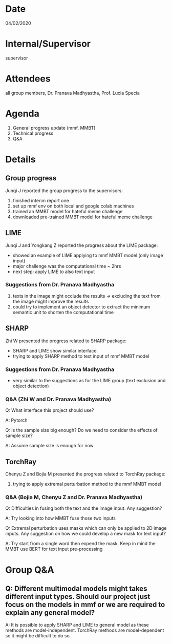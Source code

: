 # Date
04/02/2020

# Internal/Supervisor
supervisor

# Attendees
all group members, Dr. Pranava Madhyastha, Prof. Lucia Specia

# Agenda
1. General progress update (mmf, MMBT)
2. Technical progress
3. Q&A

# Details
## Group progress
Junqi J reported the group progress to the supervisors:

1. finished interim report one
2. set up mmf env on both local and google colab machines
3. trained an MMBT model for hateful meme challenge
4. downloaded pre-trained MMBT model for hateful meme challenge

## LIME
Junqi J and Yongkang Z reported the progress about the LIME package:

* showed an example of LIME applying to mmf MMBT model (only image input)
* major challenge was the computational time ~ 2hrs
* next step: apply LIME to also text input

### Suggestions from Dr. Pranava Madhyastha
1. texts in the image might occlude the results -> excluding the text from the image might improve the results
2. could try to implement an object detector to extract the minimum semantic unit to shorten the computational time

## SHARP
Zhi W presented the progress related to SHARP package:

* SHARP and LIME show similar interface
* trying to apply SHARP method to text input of mmf MMBT model

### Suggestions from Dr. Pranava Madhyastha
* very similar to the suggestions as for the LIME group (text exclusion and object detection)

### Q&A (Zhi W and Dr. Pranava Madhyastha)
Q: What interface this project should use?

A: Pytorch


Q: Is the sample size big enough? Do we need to consider the effects of sample size?

A: Assume sample size is enough for now

## TorchRay
Chenyu Z and Bojia M presented the progress related to TorchRay package:
1. trying to apply extremal perturbation method to the mmf MMBT model

### Q&A (Bojia M, Chenyu Z and Dr. Pranava Madhyastha)
Q: Difficulties in fusing both the text and the image input. Any suggestion?

A: Try looking into how MMBT fuse those two inputs

Q: Extremal perturbation uses masks which can only be applied to 2D image inputs. Any suggestion on how we could develop a new mask for text input?

A: Try start from a single word then expend the mask. Keep in mind the MMBT use BERT for text input pre-processing

# Group Q&A
## Q: Different multimodal models might takes different input types. Should our project just focus on the models in mmf or we are required to explain any general model?

A: It is possible to apply SHARP and LIME to general model as these methods are model-independent. TorchRay methods are model-dependent so it might be difficult to do so.
